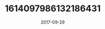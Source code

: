 ---
title: "1614097986132186431"
cover: "2017-09-29 07.51.35 1614097986132186431_46248401"
photo: "2017-09-29 07.51.35 1614097986132186431_46248401"
date: "2017-09-29"
type: "photo"
---